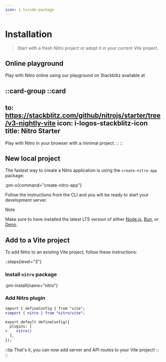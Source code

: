 ```yaml
---
icon: i-lucide-package
---
```


# Installation

> Start with a fresh Nitro project or adopt it in your current Vite project.

## Online playground

Play with Nitro online using our playground on Stackblitz available at

::card-group
  ::card
  ---
  to: https://stackblitz.com/github/nitrojs/starter/tree/v3-nightly-vite
  icon: i-logos-stackblitz-icon
  title: Nitro Starter
  ---
  Play with Nitro in your browser with a minimal project.
  ::
::


## New local project

The fastest way to create a Nitro application is using the `create-nitro-app` package:

:pm-x{command="create-nitro-app"}

Follow the instructions from the CLI and you will be ready to start your development server.

> [!NOTE]
> Make sure to have installed the latest LTS version of either [Node.js](https://nodejs.org/en), [Bun](https://bun.sh/), or [Deno](https://deno.com/).

## Add to a Vite project

To add Nitro to an existing Vite project, follow these instructions:

::steps{level="3"}

### Install `nitro` package

:pm-install{name="nitro"}

### Add Nitro plugin

```diff [vite.config.mjs]
import { defineConfig } from "vite";
+import { nitro } from "nitro/vite";

export default defineConfig({
  plugins: [
+    nitro()
  ],
});
```

::tip
That's it, you can now add server and API routes to your Vite project!
::
::
